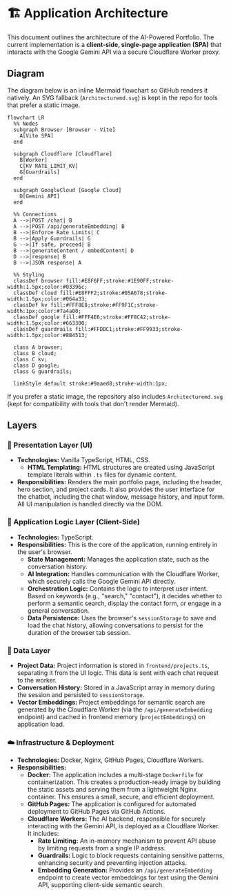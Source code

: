 # 🏗️ Application Architecture

This document outlines the architecture of the AI-Powered Portfolio. The current implementation is a **client-side, single-page application (SPA)** that interacts with the Google Gemini API via a secure Cloudflare Worker proxy.

## Diagram

The diagram below is an inline Mermaid flowchart so GitHub renders it natively. An SVG fallback (`Architecturemd.svg`) is kept in the repo for tools that prefer a static image.

```mermaid
flowchart LR
  %% Nodes
  subgraph Browser [Browser - Vite]
    A[Vite SPA]
  end

  subgraph Cloudflare [Cloudflare]
    B[Worker]
    C[KV RATE_LIMIT_KV]
    G[Guardrails]
  end

  subgraph GoogleCloud [Google Cloud]
    D[Gemini API]
  end

  %% Connections
  A -->|POST /chat| B
  A -->|POST /api/generateEmbedding| B
  B -->|Enforce Rate Limits| C
  B -->|Apply Guardrails| G
  G -->|If safe, proceed| B
  B -->|generateContent / embedContent| D
  D -->|response| B
  B -->|JSON response| A

  %% Styling
  classDef browser fill:#E8F6FF;stroke:#1E90FF;stroke-width:1.5px;color:#03396c;
  classDef cloud fill:#E8FFF2;stroke:#05A678;stroke-width:1.5px;color:#064a33;
  classDef kv fill:#FFF8E8;stroke:#FF9F1C;stroke-width:1px;color:#7a4a00;
  classDef google fill:#FFF4E6;stroke:#FF8C42;stroke-width:1.5px;color:#663300;
  classDef guardrails fill:#FFDDC1;stroke:#FF9933;stroke-width:1.5px;color:#8B4513;

  class A browser;
  class B cloud;
  class C kv;
  class D google;
  class G guardrails;

  linkStyle default stroke:#9aaed8;stroke-width:1px;
```

If you prefer a static image, the repository also includes `Architecturemd.svg` (kept for compatibility with tools that don't render Mermaid).

## Layers

### 🎨 Presentation Layer (UI)

- **Technologies:** Vanilla TypeScript, HTML, CSS.
  - **HTML Templating:** HTML structures are created using JavaScript template literals within `.ts` files for dynamic content.
- **Responsibilities:** Renders the main portfolio page, including the header, hero section, and project cards. It also provides the user interface for the chatbot, including the chat window, message history, and input form. All UI manipulation is handled directly via the DOM.

### 🧠 Application Logic Layer (Client-Side)

- **Technologies:** TypeScript.
- **Responsibilities:** This is the core of the application, running entirely in the user's browser.
  - **State Management:** Manages the application state, such as the conversation history.
  - **AI Integration:** Handles communication with the Cloudflare Worker, which securely calls the Google Gemini API directly.
  - **Orchestration Logic:** Contains the logic to interpret user intent. Based on keywords (e.g., "search," "contact"), it decides whether to perform a semantic search, display the contact form, or engage in a general conversation.
  - **Data Persistence:** Uses the browser's `sessionStorage` to save and load the chat history, allowing conversations to persist for the duration of the browser tab session.

### 💾 Data Layer

- **Project Data:** Project information is stored in `frontend/projects.ts`, separating it from the UI logic. This data is sent with each chat request to the worker.
- **Conversation History:** Stored in a JavaScript array in memory during the session and persisted to `sessionStorage`.
- **Vector Embeddings:** Project embeddings for semantic search are generated by the Cloudflare Worker (via the `/api/generateEmbedding` endpoint) and cached in frontend memory (`projectEmbeddings`) on application load.

### ☁️ Infrastructure & Deployment

- **Technologies:** Docker, Nginx, GitHub Pages, Cloudflare Workers.
- **Responsibilities:**
  - **Docker:** The application includes a multi-stage `Dockerfile` for containerization. This creates a production-ready image by building the static assets and serving them from a lightweight Nginx container. This ensures a small, secure, and efficient deployment.
  - **GitHub Pages:** The application is configured for automated deployment to GitHub Pages via GitHub Actions.
  - **Cloudflare Workers:** The AI backend, responsible for securely interacting with the Gemini API, is deployed as a Cloudflare Worker. It includes:
    - **Rate Limiting:** An in-memory mechanism to prevent API abuse by limiting requests from a single IP address.
    - **Guardrails:** Logic to block requests containing sensitive patterns, enhancing security and preventing injection attacks.
    - **Embedding Generation:** Provides an `/api/generateEmbedding` endpoint to create vector embeddings for text using the Gemini API, supporting client-side semantic search.
